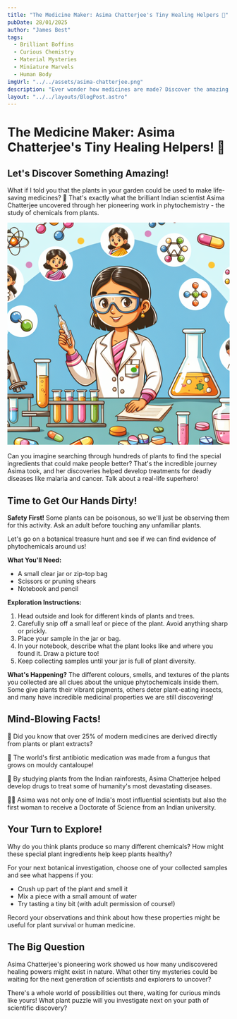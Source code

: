 ```yaml
---
title: "The Medicine Maker: Asima Chatterjee's Tiny Healing Helpers 🌿"
pubDate: 28/01/2025
author: "James Best"
tags:
  - Brilliant Boffins
  - Curious Chemistry
  - Material Mysteries
  - Miniature Marvels
  - Human Body
imgUrl: "../../assets/asima-chatterjee.png"
description: "Ever wonder how medicines are made? Discover the amazing work of Indian chemist Asima Chatterjee, who found tiny plant particles that could heal! Get ready for a botanical adventure into the world of phytochemistry."
layout: "../../layouts/BlogPost.astro"
---
```


# The Medicine Maker: Asima Chatterjee's Tiny Healing Helpers! 🌿

## Let's Discover Something Amazing!

What if I told you that the plants in your garden could be used to make life-saving medicines? 🤯 That's exactly what the brilliant Indian scientist Asima Chatterjee uncovered through her pioneering work in phytochemistry - the study of chemicals from plants.

![Asima Chatterjee](../../assets/asima-chatterjee.png)

Can you imagine searching through hundreds of plants to find the special ingredients that could make people better? That's the incredible journey Asima took, and her discoveries helped develop treatments for deadly diseases like malaria and cancer. Talk about a real-life superhero!

## Time to Get Our Hands Dirty!

**Safety First!** Some plants can be poisonous, so we'll just be observing them for this activity. Ask an adult before touching any unfamiliar plants.

Let's go on a botanical treasure hunt and see if we can find evidence of phytochemicals around us!

**What You'll Need:**

- A small clear jar or zip-top bag
- Scissors or pruning shears
- Notebook and pencil

**Exploration Instructions:**

1. Head outside and look for different kinds of plants and trees.
2. Carefully snip off a small leaf or piece of the plant. Avoid anything sharp or prickly.
3. Place your sample in the jar or bag.
4. In your notebook, describe what the plant looks like and where you found it. Draw a picture too!
5. Keep collecting samples until your jar is full of plant diversity.

**What's Happening?**
The different colours, smells, and textures of the plants you collected are all clues about the unique phytochemicals inside them. Some give plants their vibrant pigments, others deter plant-eating insects, and many have incredible medicinal properties we are still discovering!

## Mind-Blowing Facts!

🤯 Did you know that over 25% of modern medicines are derived directly from plants or plant extracts?

🌿 The world's first antibiotic medication was made from a fungus that grows on mouldy cantaloupe!

💊 By studying plants from the Indian rainforests, Asima Chatterjee helped develop drugs to treat some of humanity's most devastating diseases.

👩🔬 Asima was not only one of India's most influential scientists but also the first woman to receive a Doctorate of Science from an Indian university.

## Your Turn to Explore!

Why do you think plants produce so many different chemicals? How might these special plant ingredients help keep plants healthy?

For your next botanical investigation, choose one of your collected samples and see what happens if you:

- Crush up part of the plant and smell it
- Mix a piece with a small amount of water
- Try tasting a tiny bit (with adult permission of course!)

Record your observations and think about how these properties might be useful for plant survival or human medicine.

## The Big Question

Asima Chatterjee's pioneering work showed us how many undiscovered healing powers might exist in nature. What other tiny mysteries could be waiting for the next generation of scientists and explorers to uncover?

There's a whole world of possibilities out there, waiting for curious minds like yours! What plant puzzle will you investigate next on your path of scientific discovery?
